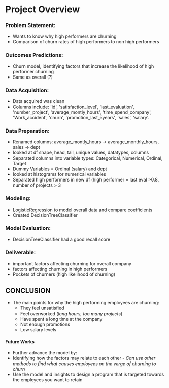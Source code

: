 # Project Overview
### Problem Statement:

* Wants to know why high performers are churning
* Comparison of churn rates of high performers to non high performers

### Outcomes Predictions:

* Churn model, identifying factors that increase the likelihood of high performer churning
* Same as overall (?)

### Data Acquisition:

* Data acquired was clean
* Columns include: 'id', 'satisfaction_level', 'last_evaluation', 'number_project', 'average_montly_hours', 'time_spend_company', 'Work_accident', 'churn', 'promotion_last_5years', 'sales', 'salary'.

### Data Preparation: 

* Renamed columns: average_montly_hours → average_monthly_hours, sales → dept
* looked at df shape, head, tail, unique values, datatypes, columns
* Separated columns into variable types: Categorical, Numerical, Ordinal, Target
* Dummy Variables = Ordinal (salary) and dept
* looked at histograms for numerical variables
* Separated high performers in new df (high performer = last eval >0.8, number of projects > 3 

### Modeling:

* LogisticRegression to model overall data and compare coefficients
* Created DecisionTreeClassifier 

### Model Evaluation:

* DecisionTreeClassifier had a good recall score

### Deliverable:

* important factors affecting churning for overall company
* factors affecting churning in high performers
* Pockets of churners (high likelihood of churning) 

## CONCLUSION
* The main points for why the high performing employees are churning: 
  * They feel unsatisfied 
  * Feel overworked (*long hours, too many projects*)
  * Have spent a long time at the company
  * Not enough promotions
  * Low salary levels
  
 #### Future Works
 * Further advance the model by:
  * Identifying how the factors may relate to each other - *Can use other methods to find what causes employees on the verge of churning to churn*
  * Use the model and insights to design a program that is targeted towards the employees you want to retain 


